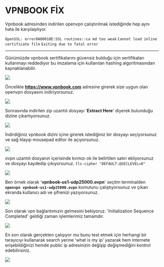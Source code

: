 # VPNBOOK FİX

Vpnbook adresinden indirilen openvpn çalıştırılmak istediğinde hep aynı hata ile karşılaşılıyor.

`OpenSSL: error0A00018E:SSL routines::ca md too weak`
`Cannot load inline certificate file`
`Exiting due to fatal error`

-----

Günümüzde vpnbook sertifikalarını güvensiz bulduğu için sertifikaları kullanmayı reddediyor bu imzalama için kullanılan hashing algoritmasından kaynaklanabilir.

![](https://i.ibb.co/sVcvdMD/1.png)

Öncelikle **https://www.vpnbook.com** adresine girerek size uygun olan openvpn dosyasını indiriyorsunuz.

![](https://i.ibb.co/6JDXcR1/2.png)

Sonrasında indirilen zip uzantılı dosyayı '**Extract Here**' diyerek bulunduğu dizine çıkartıyorsunuz.

![](https://i.ibb.co/S5kN38h/3.png)

İndirdiğiniz vpnbook dizini içine girerek istediğiniz bir dosyayı seçiyorsunuz ve sağ tılayıp mousepad editor ile açıyorsunuz.

![](https://i.ibb.co/Ch59VJK/5.png)

ovpn uzantılı dosyanın içerisinde kırmızı ok ile belirtilen satırı ekliyorsunuz ve dosyayı kaydedip çıkıyorsunuz.
`tls-cipher "DEFAULT:@SECLEVEL=0"`

![](https://i.ibb.co/09Mk3Ph/6.png)

Ben örnek olarak '**vpnbook-us1-udp25000.ovpn**' seçtim terminalden 
**`openvpn vpnbook-us1-udp25000.ovpn`** komutunu çalıştıyorsunuz ve çıkan ekranda kullanıcı adı ve şifrenizi yazıyorsunuz.

![](https://i.ibb.co/6P1tsyr/7.png)

Son olarak vpn bağlantımızın gelmesini bekiyoruz. 'Initialization Sequence Completed' geldiği zaman işlemlerimiz tamamdır.

![](https://i.ibb.co/5x1CBTQ/8.png)

En son olarak gerçekten çalışıyor mu bunu test etmek için herhangi bir tarayıcıyı kullanarak search yerine 'what is my ip' yazarak hem internete erişebildiğinizi hemde public ip adresinizin değişip değişmediğini kontrol edebilirsiniz.

![](https://i.ibb.co/zxNZw2N/9.png)






